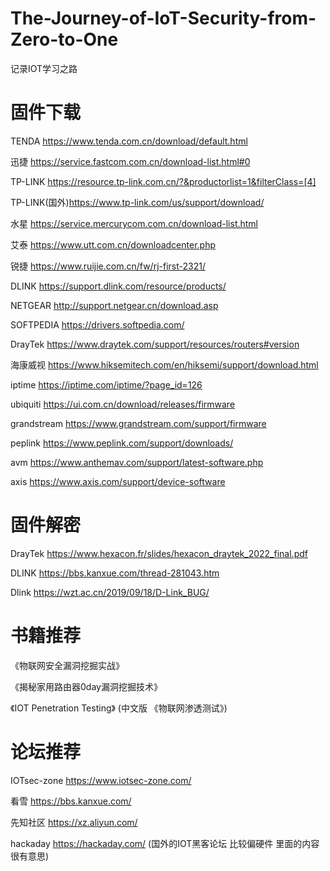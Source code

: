 # The-Journey-of-IoT-Security-from-Zero-to-One
记录IOT学习之路

# 固件下载
TENDA https://www.tenda.com.cn/download/default.html

迅捷 https://service.fastcom.com.cn/download-list.html#0

TP-LINK https://resource.tp-link.com.cn/?&productorlist=1&filterClass=[4]

TP-LINK(国外)https://www.tp-link.com/us/support/download/

水星 https://service.mercurycom.com.cn/download-list.html

艾泰 https://www.utt.com.cn/downloadcenter.php

锐捷 https://www.ruijie.com.cn/fw/rj-first-2321/

DLINK https://support.dlink.com/resource/products/

NETGEAR http://support.netgear.cn/download.asp

SOFTPEDIA https://drivers.softpedia.com/

DrayTek https://www.draytek.com/support/resources/routers#version

海康威视 https://www.hiksemitech.com/en/hiksemi/support/download.html

iptime https://iptime.com/iptime/?page_id=126

ubiquiti https://ui.com.cn/download/releases/firmware

grandstream https://www.grandstream.com/support/firmware

peplink https://www.peplink.com/support/downloads/

avm https://www.anthemav.com/support/latest-software.php

axis https://www.axis.com/support/device-software

# 固件解密

DrayTek https://www.hexacon.fr/slides/hexacon_draytek_2022_final.pdf

DLINK   https://bbs.kanxue.com/thread-281043.htm

Dlink   https://wzt.ac.cn/2019/09/18/D-Link_BUG/

# 书籍推荐
《物联网安全漏洞挖掘实战》

《揭秘家用路由器0day漏洞挖掘技术》

《IOT Penetration Testing》 (中文版 《物联网渗透测试》)

# 论坛推荐

IOTsec-zone https://www.iotsec-zone.com/

看雪 https://bbs.kanxue.com/

先知社区 https://xz.aliyun.com/

hackaday https://hackaday.com/ (国外的IOT黑客论坛 比较偏硬件 里面的内容很有意思)















